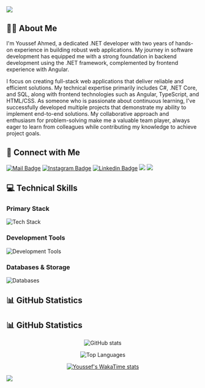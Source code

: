 <img src="https://capsule-render.vercel.app/api?type=waving&color=0:3a8296,100:091519&height=150&text=Hi,%20I'm%20Youssef%20Ahmed&fontSize=50&fontColor=61DAFB&fontAlignY=45&animation=twinkling&desc=Full%20Stack%20Developer%20(.NET%20and%20Angular)&descSize=30&descAlignY=85&section=header" />

## 👨‍💻 About Me

I'm Youssef Ahmed, a dedicated .NET developer with two years of hands-on experience in building robust web applications. My journey in software development has equipped me with a strong foundation in backend development using the .NET framework, complemented by frontend experience with Angular.

I focus on creating full-stack web applications that deliver reliable and efficient solutions. My technical expertise primarily includes C#, .NET Core, and SQL, along with frontend technologies such as Angular, TypeScript, and HTML/CSS. As someone who is passionate about continuous learning, I've successfully developed multiple projects that demonstrate my ability to implement end-to-end solutions. My collaborative approach and enthusiasm for problem-solving make me a valuable team player, always eager to learn from colleagues while contributing my knowledge to achieve project goals.

## 🤝 Connect with Me

[![Mail Badge](https://img.shields.io/badge/-uosefahmed0022@gmail.com-dc2626?style=flat&labelColor=dc2626&logo=gmail&logoColor=white)](mailto:uosefahmed0022@gmail.com)
[![Instagram Badge](https://img.shields.io/badge/-@uossef_agag-c026d3?style=flat&labelColor=c026d3&logo=instagram&logoColor=white)](https://www.instagram.com/uossef_agag) 
[![Linkedin Badge](https://img.shields.io/badge/-yousef_ahmed-0284c7?style=flat&labelColor=0284c7&logo=linkedin&logoColor=white)](https://www.linkedin.com/in/yousef-ahmed-175ab4268/) 
[![](https://komarev.com/ghpvc/?username=uosefahmed22&color=blue&label=Profile%20Views)](https://github.com/uosefahmed22)
[![](https://img.shields.io/github/followers/uosefahmed22?label=GitHub%20Followers)](https://github.com/uosefahmed22)

## 💻 Technical Skills

### Primary Stack
![Tech Stack](https://skillicons.dev/icons?i=cs,dotnet,angular,ts,js,html,css,bootstrap)

### Development Tools
![Development Tools](https://skillicons.dev/icons?i=visualstudio,vscode,docker,postman,git,github)

### Databases & Storage
![Databases](https://skillicons.dev/icons?i=sqlserver,mongodb,redis)

## 📊 GitHub Statistics

## 📊 GitHub Statistics

<div align="center">
  
![GitHub stats](https://github-readme-stats.vercel.app/api?username=uosefahmed22&theme=react&show_icons=true)


![Top Languages](https://github-readme-stats.vercel.app/api/top-langs/?username=uosefahmed22&card_width=495&langs_count=7&layout=compact&theme=react)

[![Youssef's WakaTime stats](https://github-readme-stats.vercel.app/api/wakatime?username=uosefahmed22)](https://github.com/uosefahmed22)

</div>

<img src="https://capsule-render.vercel.app/api?type=waving&color=0:4daec8,100:091519&height=100&section=footer" />
